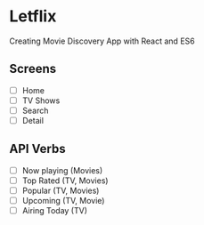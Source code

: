 # Letflix

Creating Movie Discovery App with React and ES6

## Screens

- [ ] Home
- [ ] TV Shows
- [ ] Search
- [ ] Detail

## API Verbs

- [ ] Now playing (Movies)
- [ ] Top Rated (TV, Movies)
- [ ] Popular (TV, Movies)
- [ ] Upcoming (TV, Movie)
- [ ] Airing Today (TV)
